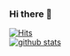 ### Hi there 👋

[![Hits](https://hits.seeyoufarm.com/api/count/incr/badge.svg?url=https%3A%2F%2Fgithub.com%2FBokyungKim08&count_bg=%23FFCACA&title_bg=%2385B5E1&icon=&icon_color=%23FFCACA&title=hits&edge_flat=false)](https://hits.seeyoufarm.com)  
[![github stats](https://github-readme-stats.vercel.app/api?username=Bokyungkim08)](https://github.com/anuraghazra/github-readme-stats)
